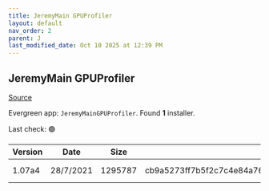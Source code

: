 ```yaml
---
title: JeremyMain GPUProfiler
layout: default
nav_order: 2
parent: J
last_modified_date: Oct 10 2025 at 12:39 PM
---
```


## JeremyMain GPUProfiler

[Source](https://github.com/JeremyMain/GPUProfiler)

Evergreen app: `JeremyMainGPUProfiler`. Found **1** installer.

Last check: 🟢

| Version | Date      | Size    | Sha256                                                           | Architecture | InstallerType | Type | URI                                                                                                                                                                                                |
| ------- | --------- | ------- | ---------------------------------------------------------------- | ------------ | ------------- | ---- | -------------------------------------------------------------------------------------------------------------------------------------------------------------------------------------------------- |
| 1.07a4  | 28/7/2021 | 1295787 | cb9a5273ff7b5f2c7c4e84a76cac003918399359a01381716db57825a421948e | x64          | Default       | zip  | [https://github.com/JeremyMain/GPUProfiler/releases/download/v1.07a4/GPUProfiler_v1.07a4_x64.zip](https://github.com/JeremyMain/GPUProfiler/releases/download/v1.07a4/GPUProfiler_v1.07a4_x64.zip) |
